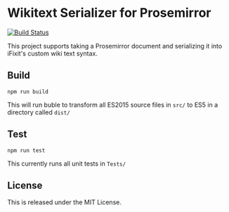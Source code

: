 # Wikitext Serializer for Prosemirror

[![Build Status](https://travis-ci.org/iFixit/prosemirror-wikitext.svg?branch=master)](https://travis-ci.org/iFixit/prosemirror-wikitext)

This project supports taking a Prosemirror document and serializing it into
iFixit's custom wiki text syntax.

## Build

```
npm run build
```

This will run buble to transform all ES2015 source files in `src/` to ES5 in a
directory called `dist/`

## Test

```
npm run test
```

This currently runs all unit tests in `Tests/`

## License

This is released under the MIT License.
